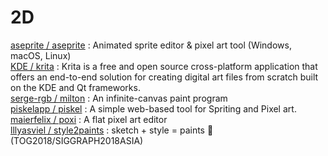 # 2D

[aseprite / aseprite](https://github.com/aseprite/aseprite) : Animated sprite editor & pixel art tool (Windows, macOS, Linux)  
[KDE / krita](https://github.com/KDE/krita) : Krita is a free and open source cross-platform application that offers an end-to-end solution for creating digital art files from scratch built on the KDE and Qt frameworks.  
[serge-rgb / milton](https://github.com/serge-rgb/milton) : An infinite-canvas paint program  
[piskelapp / piskel](https://github.com/piskelapp/piskel) : A simple web-based tool for Spriting and Pixel art.  
[maierfelix / poxi](https://github.com/maierfelix/poxi) : A flat pixel art editor  
[lllyasviel / style2paints](https://github.com/lllyasviel/style2paints) : sketch + style = paints 🎨 (TOG2018/SIGGRAPH2018ASIA) 
